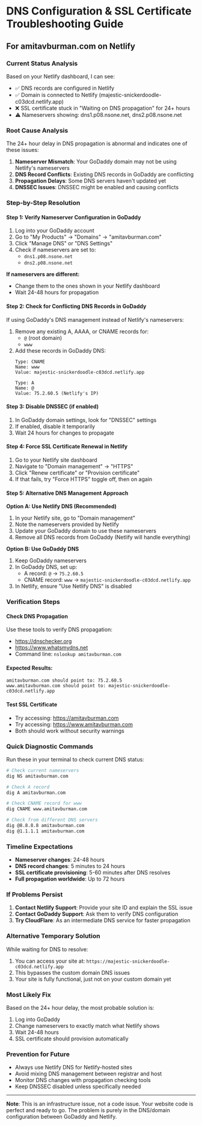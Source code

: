 # DNS Configuration & SSL Certificate Troubleshooting Guide
## For amitavburman.com on Netlify

### Current Status Analysis
Based on your Netlify dashboard, I can see:
- ✅ DNS records are configured in Netlify
- ✅ Domain is connected to Netlify (majestic-snickerdoodle-c03dcd.netlify.app)
- ❌ SSL certificate stuck in "Waiting on DNS propagation" for 24+ hours
- ⚠️ Nameservers showing: dns1.p08.nsone.net, dns2.p08.nsone.net

### Root Cause Analysis
The 24+ hour delay in DNS propagation is abnormal and indicates one of these issues:

1. **Nameserver Mismatch**: Your GoDaddy domain may not be using Netlify's nameservers
2. **DNS Record Conflicts**: Existing DNS records in GoDaddy are conflicting
3. **Propagation Delays**: Some DNS servers haven't updated yet
4. **DNSSEC Issues**: DNSSEC might be enabled and causing conflicts

### Step-by-Step Resolution

#### Step 1: Verify Nameserver Configuration in GoDaddy
1. Log into your GoDaddy account
2. Go to "My Products" → "Domains" → "amitavburman.com"
3. Click "Manage DNS" or "DNS Settings"
4. Check if nameservers are set to:
   - `dns1.p08.nsone.net`
   - `dns2.p08.nsone.net`

**If nameservers are different:**
- Change them to the ones shown in your Netlify dashboard
- Wait 24-48 hours for propagation

#### Step 2: Check for Conflicting DNS Records in GoDaddy
If using GoDaddy's DNS management instead of Netlify's nameservers:
1. Remove any existing A, AAAA, or CNAME records for:
   - `@` (root domain)
   - `www`
2. Add these records in GoDaddy DNS:
   ```
   Type: CNAME
   Name: www
   Value: majestic-snickerdoodle-c03dcd.netlify.app
   
   Type: A
   Name: @
   Value: 75.2.60.5 (Netlify's IP)
   ```

#### Step 3: Disable DNSSEC (if enabled)
1. In GoDaddy domain settings, look for "DNSSEC" settings
2. If enabled, disable it temporarily
3. Wait 24 hours for changes to propagate

#### Step 4: Force SSL Certificate Renewal in Netlify
1. Go to your Netlify site dashboard
2. Navigate to "Domain management" → "HTTPS"
3. Click "Renew certificate" or "Provision certificate"
4. If that fails, try "Force HTTPS" toggle off, then on again

#### Step 5: Alternative DNS Management Approach
**Option A: Use Netlify DNS (Recommended)**
1. In your Netlify site, go to "Domain management"
2. Note the nameservers provided by Netlify
3. Update your GoDaddy domain to use these nameservers
4. Remove all DNS records from GoDaddy (Netlify will handle everything)

**Option B: Use GoDaddy DNS**
1. Keep GoDaddy nameservers
2. In GoDaddy DNS, set up:
   - A record: `@` → `75.2.60.5`
   - CNAME record: `www` → `majestic-snickerdoodle-c03dcd.netlify.app`
3. In Netlify, ensure "Use Netlify DNS" is disabled

### Verification Steps

#### Check DNS Propagation
Use these tools to verify DNS propagation:
- https://dnschecker.org
- https://www.whatsmydns.net
- Command line: `nslookup amitavburman.com`

#### Expected Results:
```
amitavburman.com should point to: 75.2.60.5
www.amitavburman.com should point to: majestic-snickerdoodle-c03dcd.netlify.app
```

#### Test SSL Certificate
- Try accessing: https://amitavburman.com
- Try accessing: https://www.amitavburman.com
- Both should work without security warnings

### Quick Diagnostic Commands

Run these in your terminal to check current DNS status:

```bash
# Check current nameservers
dig NS amitavburman.com

# Check A record
dig A amitavburman.com

# Check CNAME record for www
dig CNAME www.amitavburman.com

# Check from different DNS servers
dig @8.8.8.8 amitavburman.com
dig @1.1.1.1 amitavburman.com
```

### Timeline Expectations

- **Nameserver changes**: 24-48 hours
- **DNS record changes**: 5 minutes to 24 hours
- **SSL certificate provisioning**: 5-60 minutes after DNS resolves
- **Full propagation worldwide**: Up to 72 hours

### If Problems Persist

1. **Contact Netlify Support**: Provide your site ID and explain the SSL issue
2. **Contact GoDaddy Support**: Ask them to verify DNS configuration
3. **Try CloudFlare**: As an intermediate DNS service for faster propagation

### Alternative Temporary Solution

While waiting for DNS to resolve:
1. You can access your site at: `https://majestic-snickerdoodle-c03dcd.netlify.app`
2. This bypasses the custom domain DNS issues
3. Your site is fully functional, just not on your custom domain yet

### Most Likely Fix

Based on the 24+ hour delay, the most probable solution is:
1. Log into GoDaddy
2. Change nameservers to exactly match what Netlify shows
3. Wait 24-48 hours
4. SSL certificate should provision automatically

### Prevention for Future

- Always use Netlify DNS for Netlify-hosted sites
- Avoid mixing DNS management between registrar and host
- Monitor DNS changes with propagation checking tools
- Keep DNSSEC disabled unless specifically needed

---

**Note**: This is an infrastructure issue, not a code issue. Your website code is perfect and ready to go. The problem is purely in the DNS/domain configuration between GoDaddy and Netlify.
